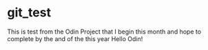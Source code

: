 # git_test

This is test from the Odin Project that I begin this month and hope to complete by the and of the this year
Hello Odin!